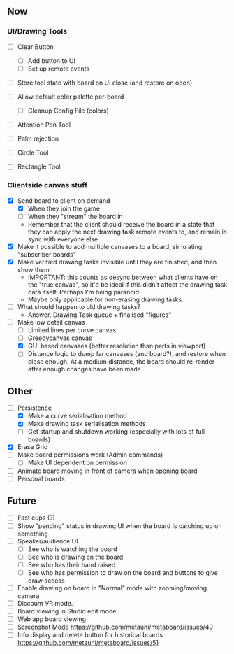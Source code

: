 ## Now

### UI/Drawing Tools
- [ ] Clear Button
	- [ ] Add button to UI
	- [ ] Set up remote events
- [ ] Store tool state with board on UI close (and restore on open) 
- [ ] Allow default color palette per-board
	- [ ] Cleanup Config File (colors)
- [ ] Attention Pen Tool
- [ ] Palm rejection
- [ ] Circle Tool
- [ ] Rectangle Tool


### Clientside canvas stuff
- [x] Send board to client on demand
	- [x] When they join the game
	- [ ] When they "stream" the board in
	- Remember that the client should receive the board in a state that they can
		apply the next drawing task remote events to, and remain in sync with everyone else
- [x] Make it possible to add multiple canvases to a board, simulating "subscriber boards"
- [x] Make verified drawing tasks invisible until they are finished, and then show them
	- IMPORTANT: this counts as desync between what clients have on the "true canvas", so
		it'd be ideal if this didn't affect the drawing task data itself. Perhaps I'm being
		paranoid.
	- Maybe only applicable for non-erasing drawing tasks.
- [ ] What should happen to old drawing tasks?
	- Answer. Drawing Task queue + finalised "figures"
- [ ] Make low detail canvas
	- [ ] Limited lines per curve canvas
	- [ ] Greedycanvas canvas
	- [x] GUI based canvases (better resolution than parts in viewport)
	- [ ] Distance logic to dump far canvases (and board?), and restore when close enough.
				At a medium distance, the board should re-render after enough changes have been made

## Other
- [ ] Persistence
	- [x] Make a curve serialisation method
	- [x] Make drawing task serialisation methods
	- [ ] Get startup and shutdown working (especially with lots of full boards)
- [x] Erase Grid
- [ ] Make board permissions work (Admin commands)
	- [ ] Make UI dependent on permission
- [ ] Animate board moving in front of camera when opening board
- [ ] Personal boards

## Future
- [ ] Fast cups (?)
- [ ] Show "pending" status in drawing UI when the board is catching up on something
- [ ] Speaker/audience UI
	- [ ] See who is watching the board
	- [ ] See who is drawing on the board
	- [ ] See who has their hand raised
	- [ ] See who has permission to draw on the board and buttons to give draw access
- [ ] Enable drawing on board in "Normal" mode with zooming/moving camera
- [ ] Discount VR mode.
- [ ] Board viewing in Studio edit mode.
- [ ] Web app board viewing
- [ ] Screenshot Mode https://github.com/metauni/metaboard/issues/49
- [ ] Info display and delete button for historical boards https://github.com/metauni/metaboard/issues/51